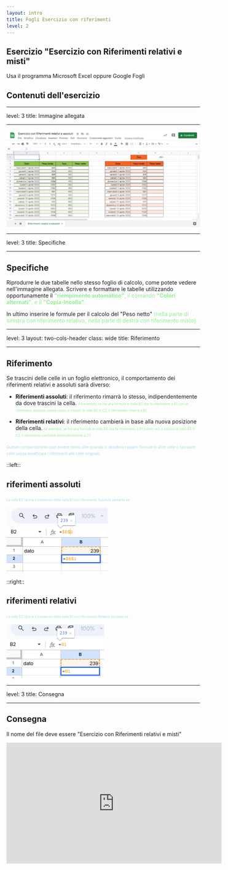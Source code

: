 ```yaml
---
layout: intro
title: Fogli Esercizio con riferimenti
level: 2
---
```

<!-- markdownlint-disable MD033 -->
## Esercizio "Esercizio con Riferimenti relativi e misti"

Usa il programma Microsoft Excel oppure Google Fogli

## Contenuti dell'esercizio

<Toc columns="2" maxDepth="3" minDepth="3" mode="all" />

---
level: 3
title: Immagine allegata

---

![interlinea](/office/images/rifrm.jpg)

---
level: 3
title: Specifiche

---

## Specifiche

Riprodurre le due tabelle nello stesso foglio di calcolo, come potete vedere nell'immagine allegata.
Scrivere e formattare le tabelle utilizzando opportunamente il <spam style="color:lightgreen;">**"riempimento automatico"**, il comando **"Colori alternati"**, e il **"Copia-Incolla"**.</spam>

In ultimo inserire le formule per il calcolo del "Peso netto" <spam style="color:lightgreen;"> (nella parte di sinistra con riferimento relativo, nella parte di destra con riferimento misto).</spam>

---
level: 3
layout: two-cols-header
class: wide
title: Riferimento

---

## Riferimento

Se trascini delle celle in un foglio elettronico, il comportamento dei riferimenti relativi e assoluti sarà diverso:

- **Riferimenti assoluti**: il riferimento rimarrà lo stesso, indipendentemente da dove trascini la cella. <spam style="font-size:0.6em;line-height:0.8;color:lightgreen;">Ad esempio, se hai una formula in cella B2 che fa riferimento a B1 con un riferimento assoluto (come `=$B$1`) e trascini la cella B2 in C2, il riferimento rimarrà a B1.</spam>

- **Riferimenti relativi**: il riferimento cambierà in base alla nuova posizione della cella.<spam style="font-size:0.6em;line-height:0.8;color:lightgreen;"> Ad esempio, se hai una formula in cella B2 che fa riferimento a B1 (come `=B1`) e trascini la cella B2 in C2, il riferimento cambierà automaticamente a C1.</spam>

<spam  style="font-size:0.7em;line-height:0.8;color:lightblue;">Questo comportamento può essere molto utile quando si desidera copiare formule in altre celle o spostare celle senza modificare i riferimenti alle celle originali.</spam>

::left::

## riferimenti assoluti

<spam style="font-size:0.6em;line-height:0.8;color:lightblue;">La cella B2 riporta il contenuto della cella B1 con riferimento Assoluto pertanto se</spam>

![interlinea](/office/images/assoluti.png)

::right::

## riferimenti relativi

<spam style="font-size:0.6em;line-height:0.8;color:lightblue;">La cella B2 riporta il contenuto della cella B1 con riferimento Relativo pertanto se</spam>

![coding](/office/images/riferimenti.png)

---
level: 3
title: Consegna

---

## Consegna

Il nome del file deve essere "Esercizio con Riferimenti relativi e misti"

<iframe width="560" height="315" src="https://www.youtube.com/embed/videoseries?si=UVjTlWz0E1kQSzqm&amp;list=PLb9u-6V18qlopYxzPZY0pVL7V30042QU0" title="YouTube video player" frameborder="0" allow="accelerometer; autoplay; clipboard-write; encrypted-media; gyroscope; picture-in-picture; web-share" referrerpolicy="strict-origin-when-cross-origin" allowfullscreen></iframe>


